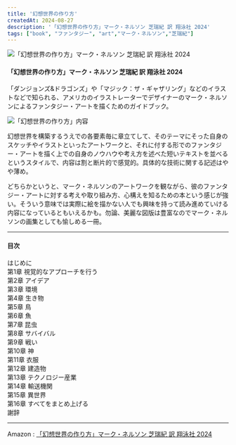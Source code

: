 ```yaml
---
title: '幻想世界の作り方'
createdAt: 2024-08-27
description: '「幻想世界の作り方」マーク・ネルソン 芝瑞紀 訳 翔泳社 2024'
tags: ["book", "ファンタジー", "art","マーク・ネルソン","芝瑞紀"]
---
```


![「幻想世界の作り方」マーク・ネルソン 芝瑞紀 訳 翔泳社 2024](https://i.gyazo.com/ca11da1407ffc9e1e7109d8515b38c93.png)

#### 「幻想世界の作り方」マーク・ネルソン 芝瑞紀 訳 翔泳社 2024

「ダンジョンズ&ドラゴンズ」や「マジック：ザ・ギャザリング」などのイラストなどで知られる、アメリカのイラストレーターでデザイナーのマーク・ネルソンによるファンタジー・アートを描くためのガイドブック。

![「幻想世界の作り方」内容](https://i.gyazo.com/e3d4866f3f2a63c4f17150e298e8387f.png)

幻想世界を構築するうえでの各要素毎に章立てして、そのテーマにそった自身のスケッチやイラストといったアートワークと、それに付する形でのファンタジー・アートを描く上での自身のノウハウや考え方を述べた短いテキストを並べるというスタイルで、内容は割と断片的で感覚的。具体的な技術に関する記述はやや薄め。

どちらかというと、マーク・ネルソンのアートワークを観ながら、彼のファンタジー・アートに対する考えや取り組み方、心構えを知るための本という感じが強い。そういう意味では実際に絵を描かない人でも興味を持って読み進めていける内容になっているともいえるかも。勿論、美麗な図版は豊富なのでマーク・ネルソンの画集としても愉しめる一冊。

--- 

#### 目次

はじめに  
第1章 視覚的なアプローチを行う  
第2章 アイデア   
第3章 環境    
第4章 生き物  
第5章 鳥  
第6章 魚  
第7章 昆虫  
第8章 サバイバル  
第9章 戦い  
第10章 神  
第11章 衣服  
第12章 建造物  
第13章 テクノロジー産業  
第14章 輸送機関  
第15章 異世界  
第16章 すべてをまとめ上げる  
謝辞

---

Amazon : [「幻想世界の作り方」マーク・ネルソン 芝瑞紀 訳 翔泳社 2024](https://www.amazon.co.jp/dp/479818747X)    
